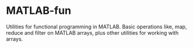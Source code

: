 # MATLAB-fun
Utilities for functional programming in MATLAB. Basic operations like, map, reduce and filter on MATLAB arrays, plus other utilities for working with arrays.
